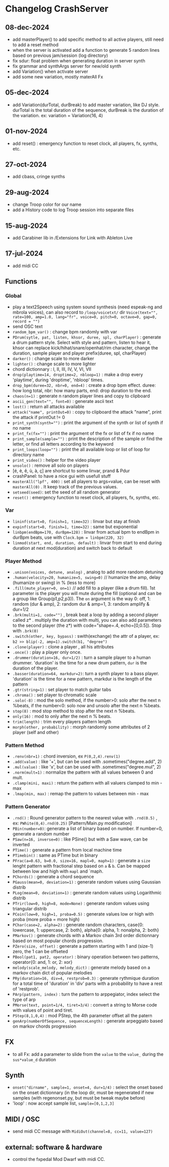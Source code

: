 # Changelog CrashServer 

## 08-dec-2024
- add masterPlayer() to add specific method to all active players, still need to add a reset method
- when the server is activated add a function to generate 5 random lines based on previous jam/session (log directory)
- fix sdur: float problem when generating duration in server synth
- fix grammar and synthArgs server for new/old synth
- add Variation() when activate server
- add some new variation, mostly materAll Fx

## 05-dec-2024
- add Variation(durTotal, durBreak) to add master variation, like DJ style. durTotal is the total duration of the sequence, durBreak is the duration of the variation. ex: variation = Variation(16, 4) 

## 01-nov-2024
- add reset() : emergency function to reset clock, all players, fx, synths, etc.

## 27-oct-2024
- add cbass, cringe synths

## 29-aug-2024
- change Troop color for our name
- add a History code to log Troop session into separate files

## 15-aug-2024
- add Carabiner lib in /Extensions for Link with Ableton Live 

## 17-jul-2024
- add midi CC 

## Functions


### Global
  - play a text2Speech using system sound synthesis (need espeak-ng and mbrola voices), can also record to `/loop/voicetxt/` dir 
`Voice(text="", rate=100, amp=1.0, lang="fr", voice=0, pitch=0, octave=0, gap=0, record = "")`
  - send OSC text 
  - `random_bpm_var()` : change bpm randomly with var
  - `PDrum(sytle, pat, listen, khsor, duree, spl, charPlayer)` : generate a drum pattern style. Select with style and pattern, listen to hear it, khsor can replace kick/hihat/snare/openhat/rim character, change the duration, sample player and player prefix(duree, spl, charPlayer)
  - `darker()` : change scale to more darker
  - `lighter()` : change scale to more lighter
  - chord dictionnary : I, II, III, IV, V, VI, VII
  - `drop(playtime=14, droptime=2, nbloop=1)` : make a drop every 'playtime', during 'droptime', 'nbloop' times.
  - `drop_bpm(duree=32, nbr=0, end=4)` : create a drop bpm effect. duree: how long total, nbr: how many parts, end: drop duration to the end.
  - `chaos(n=1)` : generate n random player lines and copy to clipboard
  - `ascii_gen(text="", font=0)` : generate ascii text
  - `lost()` : return all attacks available
  - `attack("name", printOut=0)` : copy to clipboard the attack "name", print the attack if printOut != 0
  - `print_synth(synth="")` : print the argument of the synth or list of synth if no name
  - `print_fx(fx="")` : print the argument of the fx or list of fx if no name
  - `print_sample(sample="")` : print the description of the sample or find the letter, or find all letters according to the keyword
  - `print_loops(loop="")` : print the all available loop or list of loop for directory name
  - `print_video()` : helper for the video player
  - `unsolo()` : remove all solo on players
  - [é, è, ê, ù, à, ç] are shortcut to some linvar, prand & Pdur
  - crashPanel: to have a nice gui with usefull stuff
  - `masterAll("lpf", 400)` : set all players to args=value, can be reset with `masterAll(0)` . It keep track of the previous values.
  - `setseed(seed)`: set the seed of all random generator
  - `reset()` : emergency function to reset clock, all players, fx, synths, etc.

### Var
  - `lininf(start=0, finish=1, time=32)` : linvar but stay at finish
  - `expinf(start=0, finish=1, time=32)` : same but exponential 
  - `linbpm(endBpm=170, durBpm=128)` : linvar from actual bpm to endBpm in durBpm beats, use with `Clock.bpm = linbpm(220, 32)` 
  - `linmod(start, end, duration, default)` : linvar from start to end during duration at next mod(duration) and switch back to default

### Player Method
  - `.unison(voices, detune, analog)` , analog to add more random detuning
  - `.human(velocity=20, humanize=5, swing=0)` // humanize the amp, delay (humanize or swing) in % (less to more)  
  - `.fill(mute_player=0, on=1)` // add fill to a player (like a drum fill). 1st parameter is the player you will mute during the fill (optional and can be a group like Group(p1,p2,p3)). The `on` argument is the way 0: off, 1: random (dur & amp), 2: random dur & amp=1, 3: random amplify & dur=1/2
  - `.brk(multi=1, code="")` , break beat a loop by adding a second player called z* . multiply the duration with multi, you can also add parameters to the second player (the z*) with code="shape=.4, echo=[0,0.5]). Stop with `.brk(0)`
  - `.switch(other, key, bypass)` : swith(exchange)  the attr of a player, ex: `b2 >> blip(-2, amp=1).switch(b1, "degree")`
  - `.clone(player)` : clone a player , all his attributes
  - `.once()` : play a player only once. 
  - `.drummer(duration=16, dur=1/2)` : turn a sample player to a human drummer. 'duration' is the time for a new drum pattern, `dur` is the duration of the player.
  - `.basser(duration=64, markdur=2)`: turn a synth player to a bass player. 'duration' is the time for a new pattern, markdur is the length of the pattern
  - `.gtr(string=1)` : set player to match guitar tabs
  - `.chroma()` : set player to chromatic scale
  - `.solo(-8)` : mod the solo method, if the number>0: solo after the next n %beats, if the number<0: solo now and unsolo after the next n %beats. 
  - `stop(8)` : mod stop method to stop after the next n %beats.
  - `only(16)` : mod to only after the next n % beats.
  - `trim(length)` : trim every players pattern length
  - `morph(other, probability)` : morph randomly some attributes of 2 player (self and other)  

### Pattern Method
  - `.renv(nbr=1)` : chord inversion, ex `P(0,2,4).renv(1)`
  - `.add(value)` : like '+', but can be used with .sometimes("degree.add", 2)
  - `.mul(value)` : like 'x', but can be used with .sometimes("degree.mul", 2)
  - `.norm(mult=1)` : normalize the pattern with all values between 0 and mult.
  - `.clamp(mini, maxi)` : return the pattern with all valuers clamped to min - max
  - `.lmap(min, max)` : remap the pattern to values between min - max
   
  
### Pattern Generator
  - `.rnd()` : Round generator pattern to the nearest value with `.rnd(0.5)` , ex: `PWhite(0,4).rnd(0.25)` [Pattern/Main.py modification]
  - `PBin(number=0)`: generate a list of binary based on number. If number=0, generate a random number
  - `PSaw(n=16, inverse=0)` : like PSine() but with a Saw wave, can be inverted
  - `PTime()` : generate a pattern from local machine time 
  - `PTimebin()` : same as PTime but in binary
  - `PFrac(a=0.63, b=0.0, size=16, mapl=0, maph=1)` : generate a `size` lenght pattern with fractional step based on `a` & `b`. Can be mapped between low and high with `mapl` and `maph.
  - `PChords()` : generate a chord sequence 
  - `PGauss(mean=0, deviation=1)` : generate random values using Gaussian distrib
  - `PLog(mean=0, deviation=1)` : generate random values using Logarithmic distrib
  - `PTrir(low=0, high=8, mode=None)` : generate random values using triangular distrib
  - `PCoin(low=0, high=1, proba=0.5)` : generate values low or high with proba (more proba = more high)
  - `PChar(case=2, alpha=2)` : generate random characters, case{0: lowercase, 1: uppercase, 2: both}, alpha{0: alpha, 1: nonalpha, 2: both}
  - `PMarkov()` : generate chords with a Markov chain 3rd order dictionnary based on most popular chords progression. 
  - `PZero(size, offset)` : generate a pattern starting with 1 and (size-1) zero, the 1 can be offseted
  - `PBool(pat1, pat2, operator)` : binary operation between two patterns, operator{0: and, 1: or, 2: xor}
  - `melody(scale_melody, melody_dict)` : generate melody based on a markov chain dict of popular melodies
  - `PRy(duration=16, div=4, restprob=0.3)` : generate rythmique duration for a total time of 'duration' in 'div' parts with a probability to have a rest of 'restprob'.
  - `PArp(pattern, index)` : turn the pattern to arppegiator, index select the type of arp
  - `PMorse(text, point=1/4, tiret=3/4)` : convert a string to Morse code with values of point and tiret.
  - `PStep(8,1,0,4)` : mod PStep, the 4th parameter offset all the patern 
  - `genArp(numberOfSequence, sequenceLength)` : generate arpeggiato based on markov chords progression


## FX
  - to all Fx: add a parameter to slide from the `value` to the `value_` during the `sus*value_d` duration 

## Synth
  - `onset("dirname", sample=1, onset=4, dur=1/4)` : select the onset based on the onset dictionnary (in the loop dir, must be regenerated if new samples (with regenonset.py, but must be tweak maybe before)
  -  'loop' : now accept sample list, `sample=[0,1,2,3]`
  
## MIDI / OSC
  - send midi CC message with `MidiOut(channel=8, cc=11, value=127)`

## external: software & hardware
  - control the fxpedal Mod Dwarf with midi CC. 
